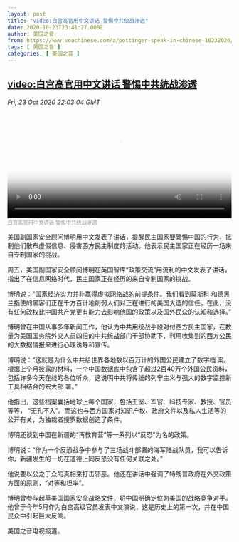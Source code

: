 ```yaml
---
layout: post
title: "video:白宫高官用中文讲话 警惕中共统战渗透"
date: 2020-10-23T23:41:27.000Z
author: 美国之音
from: https://www.voachinese.com/a/pottinger-speak-in-chinese-10232020/5633574.html
tags: [ 美国之音 ]
categories: [ 美国之音 ]
---
```

<!--1603496487000-->
[video:白宫高官用中文讲话 警惕中共统战渗透](https://www.voachinese.com/a/pottinger-speak-in-chinese-10232020/5633574.html)
------

<div>
<div><i>Fri, 23 Oct 2020 22:03:04 GMT</i></div><video poster="https://images.weserv.nl?url=gdb.voanews.com/280ed4c0-26fa-4f47-8033-f4300cc8d6d2_tv_r1_s_w900.jpg" src="https://av.voanews.com/Videoroot/Pangeavideo/2020/10/2/28/280ed4c0-26fa-4f47-8033-f4300cc8d6d2_240p.mp4" style="width:100%" controls></video><div><small style="color: #999;">白宫高官用中文讲话 警惕中共统战渗透</small></div><p>美国副国家安全顾问博明用中文发表了讲话，提醒民主国家要警惕中国的行为，抵制他们散布虚假信息、侵害西方民主制度的活动。他表示民主国家正在经历一场来自专制国家的挑战。</p><p>周五，美国副国家安全顾问博明在英国智库“政策交流”用流利的中文发表了讲话，指出了在信息网络时代，民主国家正在经历的来自专制国家的挑战。</p><p>博明说：“国家经济实力并非赢得虚拟网络战的前提条件。我们看到莫斯科 和德黑兰指使的黑客们正在千方百计地削弱人们对正在进行的美国大选的信任。在此，没有任何政权比中国共产党更有能力去影响他国的政策以及国外民众的认知和选择。”</p><p>博明曾在中国从事多年新闻工作，他认为中共用统战手段对付西方民主国家，在数量为美国国务院外交人员四倍的中共统战部门干部协助下，利用收集到的西方公民的大数据情报来进行心理诱导和宣传。</p><p>博明说：“这就是为什么中共给世界各地数以百万计的外国公民建立了数字档 案。根据上个月披露的材料，一个中国数据库中包含了超过2百40万个外国公民资料，包括许多今天在线的各位听众，这说明中共将传统的列宁主义与强大的数字监控新工具相结合的宏大部 署。”</p><p>他指出，这些档案囊括地球上每个国家，包括王室、军官、科技专家、教授、官员等等， “无孔不入”。而这也与西方国家对知识产权、政府文件以及私人生活等的公开有关，为独裁者搜罗数据创造了条件。</p><p>博明还谈到中国在新疆的“再教育营”等一系列以“反恐”为名的政策。</p><p>博明说：“作为一个反恐战争中参与了三场战斗部署的海军陆战队员，我可以告诉你，新疆发生的一切在道德上同反恐没有任何关联之处。”</p><p>他说要以公之于众的真相来打击邪恶。他还在讲话中强调了特朗普政府在外交政策方面的原则，“对等和坦率”。</p><p>博明曾参与起草美国国家安全战略文件，将中国明确定位为美国的战略竞争对手。他曾于今年5月作为白宫高级官员发表中文演说，这是历史上的第一次，并在中国民众中引起巨大反响。</p><p>美国之音电视报道。</p>
</div>
